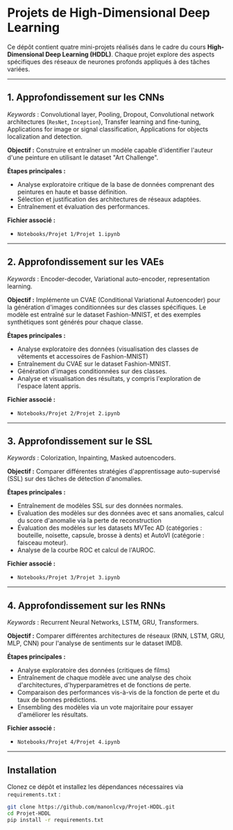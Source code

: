# Projets de High-Dimensional Deep Learning

Ce dépôt contient quatre mini-projets réalisés dans le cadre du cours **High-Dimensional Deep Learning (HDDL)**. Chaque projet explore des aspects spécifiques des réseaux de neurones profonds appliqués à des tâches variées.

---

## 1. Approfondissement sur les CNNs
_Keywords_ : Convolutional layer, Pooling, Dropout, Convolutional network architectures ($\texttt{ResNet}$, $\texttt{Inception}$), Transfer learning and fine-tuning, Applications for image or signal classification, Applications for objects localization and detection.

**Objectif :** Construire et entraîner un modèle capable d'identifier l'auteur d'une peinture en utilisant le dataset "Art Challenge".  

**Étapes principales :**
- Analyse exploratoire critique de la base de données comprenant des peintures en haute et basse définition.
- Sélection et justification des architectures de réseaux adaptées.
- Entraînement et évaluation des performances.  

**Fichier associé :**
- `Notebooks/Projet 1/Projet 1.ipynb`

---

## 2. Approfondissement sur les VAEs
_Keywords_ : Encoder-decoder, Variational auto-encoder, representation learning.

**Objectif :** Implémente un CVAE (Conditional Variational Autoencoder) pour la génération d'images conditionnées sur des classes spécifiques. Le modèle est entraîné sur le dataset Fashion-MNIST, et des exemples synthétiques sont générés pour chaque classe.

**Étapes principales :**
- Analyse exploratoire des données (visualisation des classes de vêtements et accessoires de Fashion-MNIST)
- Entraînement du CVAE sur le dataset Fashion-MNIST.
- Génération d'images conditionnées sur des classes.
- Analyse et visualisation des résultats, y compris l'exploration de l'espace latent appris.

**Fichier associé :**
- `Notebooks/Projet 2/Projet 2.ipynb`

---

## 3. Approfondissement sur le SSL
_Keywords_ : Colorization, Inpainting, Masked autoencoders.

**Objectif :** Comparer différentes stratégies d'apprentissage auto-supervisé (SSL) sur des tâches de détection d'anomalies.  

**Étapes principales :**
- Entraînement de modèles SSL sur des données normales.
- Evaluation des modèles sur des données avec et sans anomalies, calcul du score d'anomalie via la perte de reconstruction
- Évaluation des modèles sur les datasets MVTec AD (catégories : bouteille, noisette, capsule, brosse à dents) et AutoVI (catégorie : faisceau moteur).
- Analyse de la courbe ROC et calcul de l'AUROC.  

**Fichier associé :**
- `Notebooks/Projet 3/Projet 3.ipynb`

---

## 4. Approfondissement sur les RNNs
_Keywords_ : Recurrent Neural Networks, LSTM, GRU, Transformers.

**Objectif :** Comparer différentes architectures de réseaux (RNN, LSTM, GRU, MLP, CNN) pour l'analyse de sentiments sur le dataset IMDB.  

**Étapes principales :**
- Analyse exploratoire des données (critiques de films)
- Entraînement de chaque modèle avec une analyse des choix d'architectures, d'hyperparamètres et de fonctions de perte.
- Comparaison des performances vis-à-vis de la fonction de perte et du taux de bonnes prédictions.
- Ensembling des modèles via un vote majoritaire pour essayer d'améliorer les résultats. 

**Fichier associé :**
- `Notebooks/Projet 4/Projet 4.ipynb`

---

## Installation
Clonez ce dépôt et installez les dépendances nécessaires via `requirements.txt` :  
```bash
git clone https://github.com/manonlcvp/Projet-HDDL.git
cd Projet-HDDL
pip install -r requirements.txt

